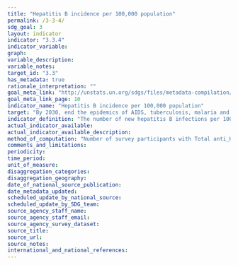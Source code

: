 ```yaml
---
title: "Hepatitis B incidence per 100,000 population"
permalink: /3-3-4/
sdg_goal: 3
layout: indicator
indicator: "3.3.4"
indicator_variable: 
graph: 
variable_description: 
variable_notes: 
target_id: "3.3"
has_metadata: true
rationale_interpretation: ""
goal_meta_link: "http://unstats.un.org/sdgs/files/metadata-compilation/Metadata-Goal-3.pdf"
goal_meta_link_page: 10
indicator_name: "Hepatitis B incidence per 100,000 population"
target: "By 2030, end the epidemics of AIDS, tuberculosis, malaria and neglected tropical diseases and combat hepatitis, water-borne diseases and other communicable diseases."
indicator_definition: "The number of new hepatitis B infections per 100,000 population in a given year is estimated from the prevalence of total antibodies against hepatitis B core antigen (Total anti_HBc) and hepatitis B surface antigen (HBsAg) positive among children 5 years of age, adjusted for sampling design."
actual_indicator_available: 
actual_indicator_available_description: 
method_of_computation: "Number of survey participants with Total anti_HBc and HBsAg positive test / Number in survey with Total anti_Hc/HBsAg result Method of measurement Total anti_HBc reflect cumulated incidence in the first five years of life while HBsAg reflect chronic infections that may evolve towards chronic liver diseases The sample of the serological survey must be drawn from the specific geographic region to be verified. For example if the purpose is to estimate national transmission of HBV (including mother_to_child transmission) then the sampling should be geographically representative of the population. Convenience sampling is not appropriate. The sample size should be adequate to show with 95% confidence HBsAg prevalence of less than 1% with a precision of ' 0.5%. The target age is 5_years_old. Sampling 4 ' 6 year olds may be appropriate. The serosurvey is cross sectional and therefore a point estimate time. The shorter time periods of data collection are therefore preferred. Data on HBV birth dose exposure and B3 completion are drawn from official records. Where these are not available testing for HBsAb may be considered for the serosurvey. This is less preferable as it is more costly, but can also be done in addition. Specimen collection and transportation should be appropriate to minimize bias though specimen degradation in rural and remote areas. Where possible, it is advantageous to collect blood specimens for ELISA laboratory testing because the accuracy (sensitivity and specificity) is higher than for rapid tests. However in some locations only rapid tests will be available hence test selection is resource dependent. This should be considered in designing overall study methodology. When an appropriate sampling strategy and size are used and quality testing assays and laboratory procedures are employed,''the HBsAg prevalence in the serosurvey should be representative of the incidence of childhood HBV transmission in the specific geographic region (or country) in this age group."
comments_and_limitations: 
periodicity: 
time_period: 
unit_of_measure: 
disaggregation_categories: 
disaggregation_geography: 
date_of_national_source_publication: 
date_metadata_updated: 
scheduled_update_by_national_source: 
scheduled_update_by_SDG_team: 
source_agency_staff_name: 
source_agency_staff_email: 
source_agency_survey_dataset: 
source_title: 
source_url: 
source_notes: 
international_and_national_references: 
---
```


